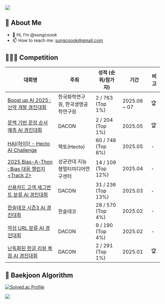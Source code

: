 <!-- 상단 배너 -->
<img src="https://capsule-render.vercel.app/api?type=waving&color=0:2ecc71,100:3498db&height=200&section=header&text=Welcome%20to%20sungcoook's%20GitHub!&fontSize=35" />

## 👀 About Me

- 👋 Hi, I’m @sungcoook  
- 📫 How to reach me: [sungcoook@gmail.com](mailto:sungcoook@gmail.com)



## 🧑🏻‍💻 Competition

| 대회명 | 주최 | 성적 (순위/참가자) | 기간 | 비고 |
|--------|------|------|------|------|
| [Boost up AI 2025 : 신약 개발 경진대회]([https://dacon.io/competitions/official/236489/overview/description](https://dacon.io/competitions/official/236518/overview/description)) | 한국화학연구원, 한국생명공학연구원 | 2 / 763 (Top 1%) | 2025.06 ~ 07 | 🏆 |
| [문맥 기반 문장 순서 예측 AI 경진대회](https://dacon.io/competitions/official/236489/overview/description) | DACON | 2 / 204 (Top 1%) | 2025.05 | 🏆 |
| [HAI(하이)! - Hecto AI Challenge](https://dacon.io/competitions/official/236493/overview/description) | 헥토(Hecto) | 60 / 748 (Top 8%) | 2025.05 | - |
| [2025 Bias-A-Thon : Bias 대응 챌린지 <Track 2>](https://dacon.io/competitions/official/236487/overview/description) | 성균관대 지능형멀티미디어연구센터 | 14 / 109 (Top 12%) | 2025.04 | - |
| [신용카드 고객 세그먼트 분류 AI 경진대회](https://dacon.io/competitions/official/236460/overview/description) | DACON | 31 / 236 (Top 13%) | 2025.03 | - |
| [한솔데코 시즌3 AI 경진대회](https://dacon.io/competitions/official/236455/overview/description) | 한솔데코 | 28 / 570 (Top 4%)| 2025.02 | - |
| [악성 URL 분류 AI 경진대회](https://dacon.io/competitions/official/236451/overview/description) | DACON | 9 / 190 (Top 4%) | 2025.02 | - |
| [난독화된 한글 리뷰 복원 AI 경진대회](https://dacon.io/competitions/official/236446/overview/description) | DACON | 2 / 291 (Top 1%) | 2025.01 | 🏆 |


## 🏅 Baekjoon Algorithm

[![Solved.ac Profile](http://mazassumnida.wtf/api/v2/generate_badge?boj=sungcoook)](https://solved.ac/sungcoook/)

<!-- 하단 배너 (텍스트 없음) -->
<img src="https://capsule-render.vercel.app/api?type=waving&color=0:3498db,100:2ecc71&height=120&section=footer&text=&fontSize=20" />
